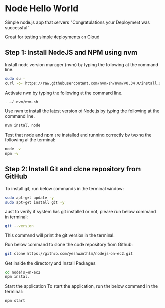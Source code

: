 # Node Hello World

Simple node.js app that servers "Congratulations your Deployment was successful"

Great for testing simple deployments on Cloud

## Step 1: Install NodeJS and NPM using nvm
Install node version manager (nvm) by typing the following at the command line.

```bash
sudo su -
curl -o- https://raw.githubusercontent.com/nvm-sh/nvm/v0.34.0/install.sh | bash
```
Activate nvm by typing the following at the command line.

```bash
. ~/.nvm/nvm.sh
```

Use nvm to install the latest version of Node.js by typing the following at the command line.

```bash
nvm install node
```

Test that node and npm are installed and running correctly by typing the following at the terminal:

```bash
node -v
npm -v
```

## Step 2: Install Git and clone repository from GitHub
To install git, run below commands in the terminal window:

```bash
sudo apt-get update -y
sudo apt-get install git -y
```

Just to verify if system has git installed or not, please run below command in terminal:
```bash
git --version
```

This command will print the git version in the terminal.

Run below command to clone the code repository from Github:

```bash
git clone https://github.com/yeshwanthlm/nodejs-on-ec2.git
```

Get inside the directory and Install Packages

```bash
cd nodejs-on-ec2
npm install
```

Start the application
To start the application, run the below command in the terminal:

```bash
npm start
```

